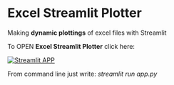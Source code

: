 # Excel Streamlit Plotter
Making **dynamic plottings** of excel files with Streamlit

To OPEN **Excel Streamlit Plotter** click here: 

[![Streamlit APP](https://static.streamlit.io/badges/streamlit_badge_black_white.svg)](https://rosariomoscato-excel-plotter.streamlit.app/)

From command line just write:
_streamlit run app.py_
